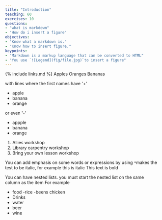 ```yaml
---
title: "Introduction"
teaching: 60
exercises: 10
questions:
- "what is markdown"
- "How do i insert a figure"
objectives:
- "Know what a markdown is."
- "Know how to insert figure."
keypoints:
- "Markdown is a markup language that can be converted to HTML"
- "You use `![Legend](fig/file.jpg)`to insert a figure"
---
```


{% include links.md %}
Apples
Oranges
Bananas

with lines where the first names have '+'

+ apple
+ banana
+ orange

or even '-'
- appple 
- banana
- orange

1. Allies workshop
2. Library carpentry workshop
3. Bring your own lesson workshop

You can add emphasis on some words or expressions
by using `*`makes the test to be italic, for example this is italic
This text is bold


You can have nested lists.
you must start the nested list on the same column as the item
 For example
 
 - food
   -rice
   -beens
   chicken
 - Drinks
  - water
  - beer
   - wine
